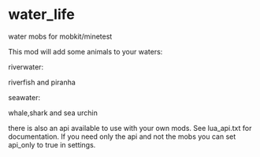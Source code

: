 # water_life
water mobs for mobkit/minetest

This mod will add some animals to your waters:


riverwater:

riverfish and piranha


seawater:

whale,shark and sea urchin


there is also an api available to use with your own mods.
See lua_api.txt for documentation. If you need only the api
and not the mobs you can set api_only to true in settings.

